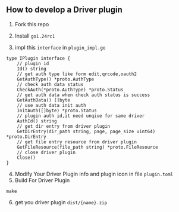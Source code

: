 
## How to develop a Driver plugin
1. Fork this repo
2. Install `go1.24rc1`

3. impl this `interface` in `plugin_impl.go`
```
type IPlugin interface {
	// plugin id
	Id() string
	// get auth type like form edit,qrcode,oauth2
	GetAuthType() *proto.AuthType
	// check auth data status
	CheckAuth(*proto.AuthType) *proto.Status
	// get auth data when check auth status is success
	GetAuthData() []byte
	// use auth data init auth
	InitAuth([]byte) *proto.Status
	// plugin auth id,it need unqiue for same driver
	AuthId() string
	// get dir entry from driver plugin
	GetDirEntry(dir_path string, page, page_size uint64) *proto.DirEntry
	// get file entry resource from driver plugin
	GetFileResource(file_path string) *proto.FileResource
	// close driver plugin
	Close()
}
```
4. Modify Your Driver Plugin info and plugin icon in file `plugin.toml`
5. Build For Driver Plugin
```
make
```
6. get you driver plugin `dist/{name}.zip`
